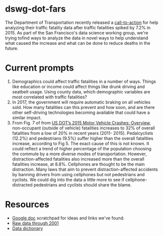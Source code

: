 # dswg-dot-fars
The Department of Transportation recently released a [call-to-action](https://www.transportation.gov/fastlane/2015-traffic-fatalities-data-has-just-been-released-call-action-download-and-analyze) for help analyzing their traffic fatality data after traffic fatalities spiked by 7.2% in 2015. As part of the San Francisco's data science working group, we're trying tofind ways to analyze the data in novel ways to help understand what caused the increase and what can be done to reduce deaths in the future.

# Current prompts

1. Demographics could affect traffic fatalities in a number of ways. Things like education or income could affect things like drunk driving and seatbelt usage. Using county data, which demographic variables are most correlated with traffic fatalities?
2. In 2017, the government will require automatic braking on all vehicles sold. How many fatalities can this prevent and how soon, and are there other self-driving technologies becoming available that could have a similar impact.
3. From Fig. 7 of from [US DOT’s 2015 Motor Vehicle Crashes: Overview](https://crashstats.nhtsa.dot.gov/Api/Public/ViewPublication/812318), non-occupant (outside of vehicle) fatalities increases to 32% of overall fatalities from a low of 20% in recent years (2011- 2015).  Pedalcyclists (12.2%) and pedestrians (9.5%) suffer higher than the overall fatalities increase, according to Fig 5. The exact cause of this is not known.  It could reflect a trend of higher percentage of the population choosing the commute by a more diverse modes of transportation.  However, distraction-affected fatalities also increased more than the overall fatalities increase, at 8.8%.  Cellphones are thought to be the main distraction.  Many laws that aim to prevent distraction-affected accidents by banning drivers from using cellphones but not pedestrians and cyclists.  We could dig into the data a little more to see if cellphone-distracted pedestrians and cyclists should share the blame.


# Resources

- [Google doc](https://docs.google.com/document/d/1DdfepuAdvDB-fsR3c8c7y7-Pc9jzNEtRQsDfbB_mfXI/edit#) scratchpad for ideas and links we've found.
- [Raw data through 2001](https://numeracy.co/sirwart/traffic-fatalities/accidents)
- [Data dictionary](https://crashstats.nhtsa.dot.gov/Api/Public/ViewPublication/812315)
